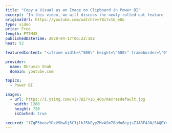 ```yaml
---
title: "Copy a Visual as an Image on Clipboard in Power BI"
excerpt: "In this video, we will discuss the newly rolled out feature for Power BI Service – Copy visual as an Image.  In this video, we will be discussing the following features: • How to Copy a Visual as an Image for Power BI Report? • The properties and metadata which are copied using Copy a visual as an Image"
originalUrl: https://youtube.com/watch?v=7Bi7v1G_e0o
type: video
price: Free
length: PT7M4S
publishedDateTime: 2020-04-17T06:22:18Z
heat: 52

featuredContent: "<iframe width=\"800\" height=\"500\" frameborder=\"0\" src=\"https://www.youtube.com/embed/7Bi7v1G_e0o\" allow=\"accelerometer; autoplay; encrypted-media; gyroscope; picture-in-picture\" allowfullscreen></iframe>"

provider:
  name: Dhruvin Shah
  domain: youtube.com

topics:
  - Power BI

images:
  - url: https://i.ytimg.com/vi/7Bi7v1G_e0o/maxresdefault.jpg
    width: 1280
    height: 720
    isCached: true

secured: "fZgP5beozYDzV9bwDj5C3jlhJ5kEyyZMvASm78bMo6eyjsZJARF4JN/SAQEYrz1gmh9xTqS5EqQEVBC3H/zoCOKrX2+x/0hqUqdqrXmA19n42xAVJ9zKU2hkQ0YRtvYJYosfsRoh/hFBwCAj0G2HeLWPWyJcZATZIyo7eNfAJ8NZnXCH1hoRL/JaJLJVHOPQN/Sq4ZwE4XJD0X1qbLygdfWW2fZ7iMrcr8ajAqhkrIPp9hBGGNBCVIuxbWoKy10Ski/Shc/lqmIMrJrTKlw56MaY2RT/FnBdHYKeF9MvOGB0XilJbZHCVXuiGVR2Mx25P3XIxt1zZS0+BmsicgmN4VCA6L/ZIK4EeVIxodSfyNisDIZppQrf793YV1ynRttB54D5Tk9BgU0Mz4JqrtQoVqUkWmtv0iFa4RiZ1IhZol0=;0ubM+819SM87F0b66ykprA=="
---
```


